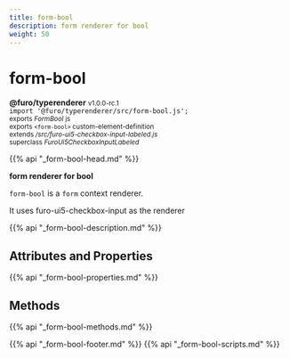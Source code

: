 ```yaml
---
title: form-bool
description: form renderer for bool
weight: 50
---
```


# form-bool
**@furo/typerenderer** <small>v1.0.0-rc.1</small>
<br>`import '@furo/typerenderer/src/form-bool.js';`<small>
<br>exports *FormBool* js
<br>exports `<form-bool>` custom-element-definition
<br>extends */src/furo-ui5-checkbox-input-labeled.js*
<br>superclass *FuroUi5CheckboxInputLabeled*</small>

{{% api "_form-bool-head.md" %}}

**form renderer for bool**

`form-bool` is a `form` context renderer.

It uses furo-ui5-checkbox-input as the renderer

{{% api "_form-bool-description.md" %}}


## Attributes and Properties
{{% api "_form-bool-properties.md" %}}



## Methods
{{% api "_form-bool-methods.md" %}}





{{% api "_form-bool-footer.md" %}}
{{% api "_form-bool-scripts.md" %}}
